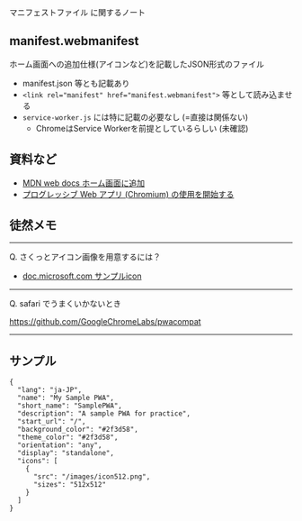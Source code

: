 マニフェストファイル に関するノート

## manifest.webmanifest

ホーム画面への追加仕様(アイコンなど)を記載したJSON形式のファイル

- manifest.json 等とも記載あり
- `<link rel="manifest" href="manifest.webmanifest">` 等として読み込ませる
- `service-worker.js` には特に記載の必要なし (=直接は関係ない)
  - ChromeはService Workerを前提としているらしい (未確認)


## 資料など

- [MDN web docs ホーム画面に追加](https://developer.mozilla.org/ja/docs/Web/Progressive_web_apps/Add_to_home_screen)
- [プログレッシブ Web アプリ (Chromium) の使用を開始する](https://docs.microsoft.com/ja-jp/microsoft-edge/progressive-web-apps-chromium/get-started)


## 徒然メモ

---

Q. さくっとアイコン画像を用意するには？

- [doc.microsoft.com サンプルicon](https://docs.microsoft.com/ja-jp/microsoft-edge/progressive-web-apps-chromium/media/pwa.png)

---

Q. safari でうまくいかないとき

https://github.com/GoogleChromeLabs/pwacompat

---

## サンプル

``` json:manifest.webmanifest
{
  "lang": "ja-JP",
  "name": "My Sample PWA",
  "short_name": "SamplePWA",
  "description": "A sample PWA for practice",
  "start_url": "/",
  "background_color": "#2f3d58",
  "theme_color": "#2f3d58",
  "orientation": "any",
  "display": "standalone",
  "icons": [
    {
      "src": "/images/icon512.png",
      "sizes": "512x512"
    }
  ]
}
```
